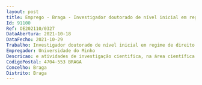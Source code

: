 ```yaml
--- 
layout: post
title: Emprego - Braga - Investigador doutorado de nível inicial em regime de direito privado
Id: 91100
Ref: OE202110/0327
DataAbertura: 2021-10-18
DataFecho: 2021-10-29
Trabalho: Investigador doutorado de nível inicial em regime de direito privado
Empregador: Universidade do Minho
Descricao: e atividades de investigação cientifica, na área científica de Engenharia Mecânica, no âmbito do projeto LEIMSA  Lightweight Electronics by Injection Molding in Seamless Architecture, ref.ªPOCI 01 0247 FEDER048378, financiado pelo Fundo Europeu de Desenvolvimento Regional (FEDER) através do Programa Operacional Competitividade e Internacionalização no âmbito do Programa “Portugal 2020”, com vista ao desenvolvimento de conhecimento crítico na área de eletrónica flexível.
CodigoPostal: 4704-553 BRAGA
Concelho: Braga
Distrito: Braga
--- 
```

